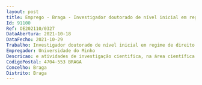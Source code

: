 ```yaml
--- 
layout: post
title: Emprego - Braga - Investigador doutorado de nível inicial em regime de direito privado
Id: 91100
Ref: OE202110/0327
DataAbertura: 2021-10-18
DataFecho: 2021-10-29
Trabalho: Investigador doutorado de nível inicial em regime de direito privado
Empregador: Universidade do Minho
Descricao: e atividades de investigação cientifica, na área científica de Engenharia Mecânica, no âmbito do projeto LEIMSA  Lightweight Electronics by Injection Molding in Seamless Architecture, ref.ªPOCI 01 0247 FEDER048378, financiado pelo Fundo Europeu de Desenvolvimento Regional (FEDER) através do Programa Operacional Competitividade e Internacionalização no âmbito do Programa “Portugal 2020”, com vista ao desenvolvimento de conhecimento crítico na área de eletrónica flexível.
CodigoPostal: 4704-553 BRAGA
Concelho: Braga
Distrito: Braga
--- 
```

